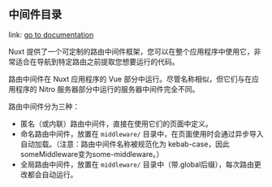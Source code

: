 ## 中间件目录

link: [go to documentation](https://v3.nuxtjs.org/guide/directory-structure/middleware)

Nuxt 提供了一个可定制的路由中间件框架，您可以在整个应用程序中使用它，非常适合在导航到特定路由之前提取您想要运行的代码。

路由中间件在 Nuxt 应用程序的 Vue 部分中运行。尽管名称相似，但它们与在应用程序的 Nitro 服务器部分中运行的服务器中间件完全不同。

路由中间件分为三种：

- 匿名（或内联）路由中间件，直接在使用它们的页面中定义。
- 命名路由中间件，放置在 `middleware/` 目录中，在页面使用时会通过异步导入自动加载。（注意：路由中间件名称被规范化为 kebab-case，因此someMiddleware变为some-middleware。）
- 全局路由中间件，放置在 `middleware/` 目录中（带.global后缀），每次路由更改都会自动运行。
